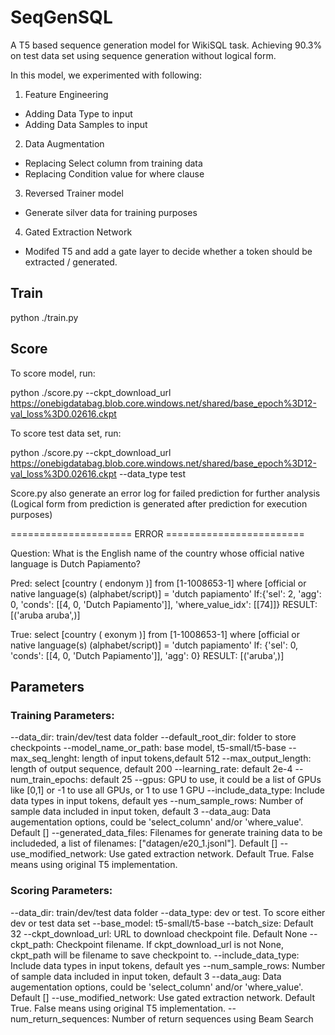 # SeqGenSQL
A T5 based sequence generation model for WikiSQL task. Achieving 90.3% on test data set using sequence generation without logical form.

In this model, we experimented with following:

1. Feature Engineering 
- Adding Data Type to input
- Adding Data Samples to input

2. Data Augmentation
- Replacing Select column from training data
- Replacing Condition value for where clause

3. Reversed Trainer model
- Generate silver data for training purposes

4. Gated Extraction Network
- Modifed T5 and add a gate layer to decide whether a token should be extracted / generated. 

## Train
python ./train.py


## Score
To score model, run:

python ./score.py --ckpt_download_url https://onebigdatabag.blob.core.windows.net/shared/base_epoch%3D12-val_loss%3D0.02616.ckpt

To score test data set, run:

python ./score.py --ckpt_download_url https://onebigdatabag.blob.core.windows.net/shared/base_epoch%3D12-val_loss%3D0.02616.ckpt --data_type test

Score.py also generate an error log for failed prediction for further analysis (Logical form from prediction is generated after prediction for execution purposes)

===================== ERROR ========================

Question: What is the English name of the country whose official native language is Dutch Papiamento?

Pred: select [country ( endonym )] from [1-1008653-1] where [official or native language(s) (alphabet/script)] = 'dutch papiamento' lf:{'sel': 2, 'agg': 0, 'conds': [[4, 0, 'Dutch Papiamento']], 'where_value_idx': [[74]]} RESULT: [('aruba aruba',)] 

True: select [country ( exonym )] from [1-1008653-1] where [official or native language(s) (alphabet/script)] = 'dutch papiamento' lf: {'sel': 0, 'conds': [[4, 0, 'Dutch Papiamento']], 'agg': 0} RESULT: [('aruba',)] 


## Parameters

### Training Parameters:
--data_dir: train/dev/test data folder
--default_root_dir: folder to store checkpoints
--model_name_or_path: base model, t5-small/t5-base
--max_seq_lenght: length of input tokens,default 512
--max_output_length: length of output sequence, default 200
--learning_rate: default 2e-4
--num_train_epochs: default 25
--gpus: GPU to use, it could be a list of GPUs like [0,1] or -1 to use all GPUs, or 1 to use 1 GPU
--include_data_type: Include data types in input tokens, default yes
--num_sample_rows: Number of sample data included in input token, default 3
--data_aug: Data augementation options, could be 'select_column' and/or 'where_value'. Default []
--generated_data_files: Filenames for generate training data to be includeded, a list of filenames: ["datagen/e20_1.jsonl"]. Default []
--use_modified_network: Use gated extraction network. Default True. False means using original T5 implementation. 

### Scoring Parameters:
--data_dir: train/dev/test data folder
--data_type: dev or test. To score either dev or test data set
--base_model: t5-small/t5-base
--batch_size: Default 32
--ckpt_download_url: URL to download checkpoint file. Default None
--ckpt_path: Checkpoint filename. If ckpt_download_url is not None, ckpt_path will be filename to save checkpoint to.
--include_data_type: Include data types in input tokens, default yes
--num_sample_rows: Number of sample data included in input token, default 3
--data_aug: Data augementation options, could be 'select_column' and/or 'where_value'. Default []
--use_modified_network: Use gated extraction network. Default True. False means using original T5 implementation. 
--num_return_sequences: Number of return sequences using Beam Search



